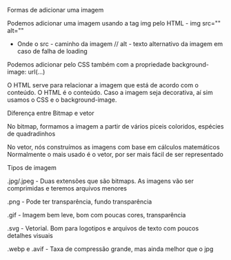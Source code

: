 Formas de adicionar uma imagem

Podemos adicionar uma imagem usando a tag img pelo HTML - img src="" alt=""
- Onde o src - caminho da imagem // alt - texto alternativo da imagem em caso de falha de loading 

Podemos adicionar pelo CSS também com a propriedade background-image: url(...)

O HTML serve para relacionar a imagem que está de acordo com o conteúdo. O HTML é o conteúdo. Caso a imagem seja decorativa, aí sim usamos o CSS e o background-image.


Diferença entre Bitmap e vetor

No bitmap, formamos a imagem a partir de vários piceis coloridos, espécies de quadradinhos

No vetor, nós construímos as imagens com base em cálculos matemáticos
Normalmente o mais usado é o vetor, por ser mais fácil de ser representado
    
Tipos de imagem

.jpg/.jpeg - Duas extensões que são bitmaps. As imagens vão ser comprimidas e teremos arquivos menores

.png - Pode ter transparência, fundo transparência

.gif - Imagem bem leve, bom com poucas cores, transparência 

.svg - Vetorial. Bom para logotipos e arquivos de texto com poucos detalhes visuais

.webp e .avif  - Taxa de compressão grande, mas ainda melhor que o jpg